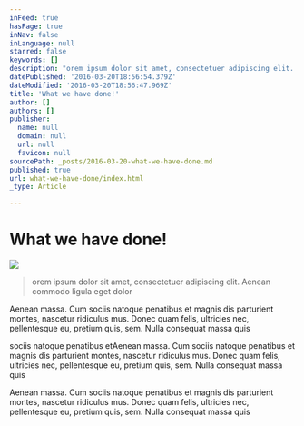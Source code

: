 ```yaml
---
inFeed: true
hasPage: true
inNav: false
inLanguage: null
starred: false
keywords: []
description: "orem ipsum dolor sit amet, consectetuer adipiscing elit. Aenean commodo ligula eget dolor\_"
datePublished: '2016-03-20T18:56:54.379Z'
dateModified: '2016-03-20T18:56:47.969Z'
title: 'What we have done!'
author: []
authors: []
publisher:
  name: null
  domain: null
  url: null
  favicon: null
sourcePath: _posts/2016-03-20-what-we-have-done.md
published: true
url: what-we-have-done/index.html
_type: Article

---
```

# What we have done!
![](https://the-grid-user-content.s3-us-west-2.amazonaws.com/d74bbd24-8258-4358-bfb1-2e809e49469b.png)

> orem ipsum dolor sit amet, consectetuer adipiscing elit. Aenean commodo ligula eget dolor 

Aenean massa. Cum sociis natoque penatibus et magnis dis parturient montes, nascetur ridiculus mus. Donec quam felis, ultricies nec, pellentesque eu, pretium quis, sem. Nulla consequat massa quis 

sociis natoque penatibus etAenean massa. Cum sociis natoque penatibus et magnis dis parturient montes, nascetur ridiculus mus. Donec quam felis, ultricies nec, pellentesque eu, pretium quis, sem. Nulla consequat massa quis

Aenean massa. Cum sociis natoque penatibus et magnis dis parturient montes, nascetur ridiculus mus. Donec quam felis, ultricies nec, pellentesque eu, pretium quis, sem. Nulla consequat massa quis